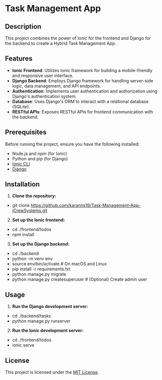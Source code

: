 # Task Management App

## Description

This project combines the power of Ionic for the frontend and Django for the backend to create a Hybrid Task Management App.

## Features

- **Ionic Frontend**: Utilizes Ionic framework for building a mobile-friendly and responsive user interface.
- **Django Backend**: Employs Django framework for handling server-side logic, data management, and API endpoints.
- **Authentication**: Implements user authentication and authorization using Django's authentication system.
- **Database**: Uses Django's ORM to interact with a relational database (SQLite).
- **RESTful APIs**: Exposes RESTful APIs for frontend communication with the backend.

## Prerequisites

Before running the project, ensure you have the following installed:

- Node.js and npm (for Ionic)
- Python and pip (for Django)
- [Ionic CLI](https://ionicframework.com/docs/cli)
- [Django](https://www.djangoproject.com/download/)

## Installation

1. **Clone the repository:**
- git clone https://github.com/karanns19/Task-Management-App-iCrewSystems.git

2. **Set up the Ionic frontend:**
- cd ./frontend/todos
- npm install

3. **Set up the Django backend:**
- cd ./backend
- python -m venv env
- source env/bin/activate # On macOS and Linux
- pip install -r requirements.txt
- python manage.py migrate
- python manage.py createsuperuser # (Optional) Create admin user

## Usage

1. **Run the Django development server:**
- cd ./backend/tasks
- python manage.py runserver

2. **Run the Ionic development server:**
- cd ./frontend/todos
- ionic serve

## License

This project is licensed under the [MIT License](LICENSE).

